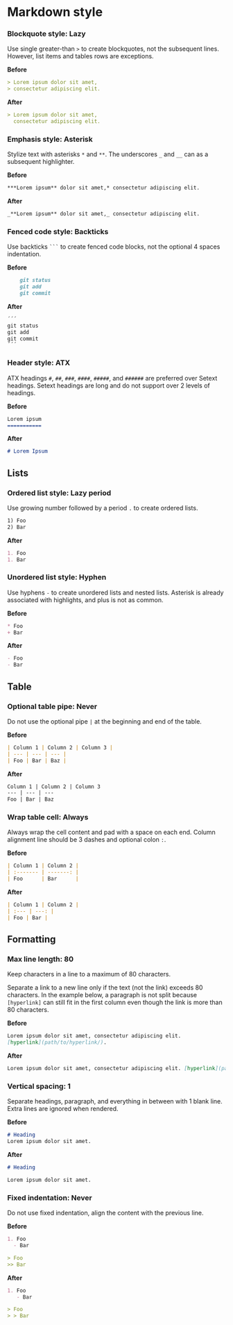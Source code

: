 # Markdown style

### Blockquote style: Lazy

Use single greater-than `>` to create blockquotes, not the subsequent lines.
However, list items and tables rows are exceptions.

**Before**

```md
> Lorem ipsum dolor sit amet,
> consectetur adipiscing elit.
```

**After**

```md
> Lorem ipsum dolor sit amet,
  consectetur adipiscing elit.
```

### Emphasis style: Asterisk

Stylize text with asterisks `*` and `**`. The underscores `_` and `__` can as a
subsequent highlighter.

**Before**

```md
***Lorem ipsum** dolor sit amet,* consectetur adipiscing elit.
```

**After**

```md
_**Lorem ipsum** dolor sit amet,_ consectetur adipiscing elit.
```

### Fenced code style: Backticks

Use backticks ` ``` ` to create fenced code blocks, not the optional 4 spaces
indentation.

**Before**

```md
    git status
    git add
    git commit
```

**After**

```md
´´´
git status
git add
git commit
´´´
```

### Header style: ATX

ATX headings `#`, `##`, `###`, `####`, `#####`, and `######` are preferred over
Setext headings. Setext headings are long and do not support over 2 levels
of headings.

**Before**

```md
Lorem ipsum
===========
```

**After**

```md
# Lorem Ipsum
```

## Lists

### Ordered list style: Lazy period

Use growing number followed by a period `.` to create ordered lists.

```md
1) Foo
2) Bar
```

**After**

```md
1. Foo
1. Bar
```

### Unordered list style: Hyphen

Use hyphens `-` to create unordered lists and nested lists. Asterisk is already
associated with highlights, and plus is not as common.

**Before**

```md
* Foo
+ Bar
```

**After**

```md
- Foo
- Bar
```

## Table

### Optional table pipe: Never

Do not use the optional pipe `|` at the beginning and end of the table.

**Before**

```md
| Column 1 | Column 2 | Column 3 |
| --- | --- | --- |
| Foo | Bar | Baz |
```

**After**

```md
Column 1 | Column 2 | Column 3
--- | --- | ---
Foo | Bar | Baz
```

### Wrap table cell: Always

Always wrap the cell content and pad with a space on each end. Column alignment
line should be 3 dashes and optional colon `:`.

**Before**

```md
| Column 1 | Column 2 |
| :------- | -------: |
| Foo      | Bar      |
```

**After**

```md
| Column 1 | Column 2 |
| :--- | ---: |
| Foo | Bar |
```

## Formatting

### Max line length: 80

Keep characters in a line to a maximum of 80 characters.

Separate a link to a new line only if the text (not the link) exceeds 80
characters. In the example below, a paragraph is not split because `[hyperlink]`
can still fit in the first column even though the link is more than 80
characters.

**Before**

```md
Lorem ipsum dolor sit amet, consectetur adipiscing elit.
[hyperlink](path/to/hyperlink/).
```

**After**

```md
Lorem ipsum dolor sit amet, consectetur adipiscing elit. [hyperlink](path/to/hyperlink/).
```

### Vertical spacing: 1

Separate headings, paragraph, and everything in between with 1 blank line. Extra
lines are ignored when rendered.

**Before**

```md
# Heading
Lorem ipsum dolor sit amet.
```

**After**

```md
# Heading

Lorem ipsum dolor sit amet.
```

### Fixed indentation: Never

Do not use fixed indentation, align the content with the previous line.

**Before**

```md
1. Foo
  - Bar

> Foo
>> Bar
```

**After**

```md
1. Foo
   - Bar

> Foo
> > Bar
```
